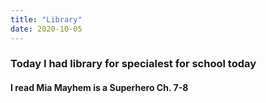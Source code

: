 ```yaml
---
title: "Library"
date: 2020-10-05
---
```

### Today I had library for specialest for school today
#### I read Mia Mayhem is a Superhero Ch. 7-8
